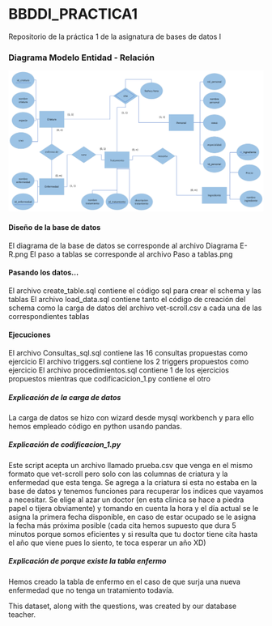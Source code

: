 # BBDDI_PRACTICA1
Repositorio de la práctica 1 de la asignatura de bases de datos I


### Diagrama Modelo Entidad - Relación

![DIAGRAMA E-R](https://github.com/pandita-IA/BBDDI_PRACTICA1/blob/main/Diagrama%20E-R.png)


#### Diseño de la base de datos

El diagrama de la base de datos se corresponde al archivo Diagrama E-R.png
El paso a tablas se corresponde al archivo Paso a tablas.png

#### Pasando los datos...

El archivo create_table.sql contiene el código sql para crear el schema y las tablas
El archivo load_data.sql contiene tanto el código de creación del schema como la carga de datos del archivo vet-scroll.csv a cada una de las correspondientes tablas

#### Ejecuciones

El archivo Consultas_sql.sql contiene las 16 consultas propuestas como ejercicio
El archivo triggers.sql contiene los 2 triggers propuestos como ejercicio
El archivo procedimientos.sql contiene 1 de los ejercicios propuestos mientras que codificacicion_1.py contiene el otro

##### Explicación de la carga de datos

La carga de datos se hizo con wizard desde mysql workbench y para ello hemos empleado código en python usando pandas. 

##### Explicación de codificacion_1.py

Este script acepta un archivo llamado prueba.csv que venga en el mismo formato que vet-scroll pero solo con las columnas de criatura y la enfermedad que esta tenga.
Se agrega a la criatura si esta no estaba en la base de datos y tenemos funciones para recuperar los indices que vayamos a necesitar.
Se elige al azar un doctor (en esta clinica se hace a piedra papel o tijera obviamente) y tomando en cuenta la hora y el día actual se le asigna la primera fecha disponible, en caso de estar ocupado se le asigna la fecha más próxima posible (cada cita hemos supuesto que dura 5 minutos porque somos eficientes y si resulta que tu doctor tiene cita hasta el año que viene pues lo siento, te toca esperar un año XD)

##### Explicación de porque existe la tabla enfermo

Hemos creado la tabla de enfermo en el caso de que surja una nueva enfermedad que no tenga un tratamiento todavía.



This dataset, along with the questions, was created by our database teacher.
